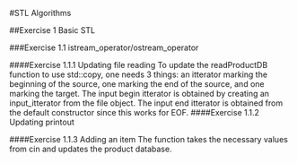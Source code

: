 #STL Algorithms

##Exercise 1 Basic STL

###Exercise 1.1 istream_operator/ostream_operator

####Exercise 1.1.1 Updating file reading
To update the readProductDB function to use std::copy, one needs 3 things: an itterator marking the 
beginning of the source, one marking the end of the source, and one marking the target.
The input begin itterator is obtained by creating an input_itterator<Product> from the file object.
The input end itterator is obtained from the default constructor since this works for EOF. 
####Exercise 1.1.2 Updating printout
    
####Exercise 1.1.3 Adding an item
The function takes the necessary values from cin and updates the product database.